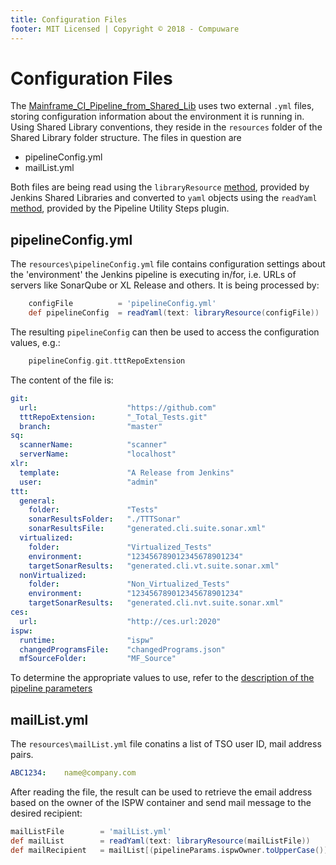 ```yaml
---
title: Configuration Files
footer: MIT Licensed | Copyright © 2018 - Compuware
---
```

# Configuration Files

The [Mainframe_CI_Pipeline_from_Shared_Lib](./readme.md#mainframe-ci-pipeline-from-shared-lib) uses two external `.yml` files, storing configuration information about the environment it is running in. Using Shared Library conventions, they reside in the `resources` folder of the Shared Library folder structure. The files in question are

- pipelineConfig.yml
- mailList.yml

Both files are being read using the `libraryResource` [method](https://www.jenkins.io/doc/pipeline/steps/workflow-cps-global-lib/#libraryresource-load-a-resource-file-from-a-shared-library), provided by Jenkins Shared Libraries and converted to `yaml` objects using the `readYaml` [method](https://www.jenkins.io/doc/pipeline/steps/pipeline-utility-steps/#readyaml-read-yaml-from-files-in-the-workspace-or-text), provided by the Pipeline Utility Steps plugin.

## pipelineConfig.yml

The `resources\pipelineConfig.yml` file contains configuration settings about the 'environment' the Jenkins pipeline is executing in/for, i.e. URLs of servers like SonarQube or XL Release and others. It is being processed by:

``` groovy
    configFile          = 'pipelineConfig.yml'
    def pipelineConfig  = readYaml(text: libraryResource(configFile))
```

The resulting `pipelineConfig` can then be used to access the configuration values, e.g.:

``` groovy
    pipelineConfig.git.tttRepoExtension
``` 

The content of the file is:
``` yml
git:
  url:                    "https://github.com"
  tttRepoExtension:       "_Total_Tests.git"
  branch:                 "master"
sq:
  scannerName:            "scanner"
  serverName:             "localhost"         
xlr:
  template:               "A Release from Jenkins"
  user:                   "admin"                   
ttt:
  general:
    folder:               "Tests"
    sonarResultsFolder:   "./TTTSonar"
    sonarResultsFile:     "generated.cli.suite.sonar.xml"
  virtualized:            
    folder:               "Virtualized_Tests"
    environment:          "123456789012345678901234"
    targetSonarResults:   "generated.cli.vt.suite.sonar.xml"
  nonVirtualized:
    folder:               "Non_Virtualized_Tests"                 
    environment:          "123456789012345678901234"
    targetSonarResults:   "generated.cli.nvt.suite.sonar.xml"
ces:
  url:                    "http://ces.url:2020"
ispw:
  runtime:                "ispw"
  changedProgramsFile:    "changedPrograms.json"
  mfSourceFolder:         "MF_Source"
```

To determine the appropriate values to use, refer to the [description of the pipeline parameters](./parameters.md)

## mailList.yml

The `resources\mailList.yml` file conatins a list of TSO user ID, mail address pairs. 

``` yml
ABC1234:    name@company.com
```

After reading the file, the result can be used to retrieve the email address based on the owner of the ISPW container and send mail message to the desired recipient:
``` groovy
mailListFile        = 'mailList.yml'
def mailList        = readYaml(text: libraryResource(mailListFile))
def mailRecipient   = mailList[(pipelineParams.ispwOwner.toUpperCase())]
```
<!--stackedit_data:
eyJoaXN0b3J5IjpbLTE3MTM3ODM3MTddfQ==
-->